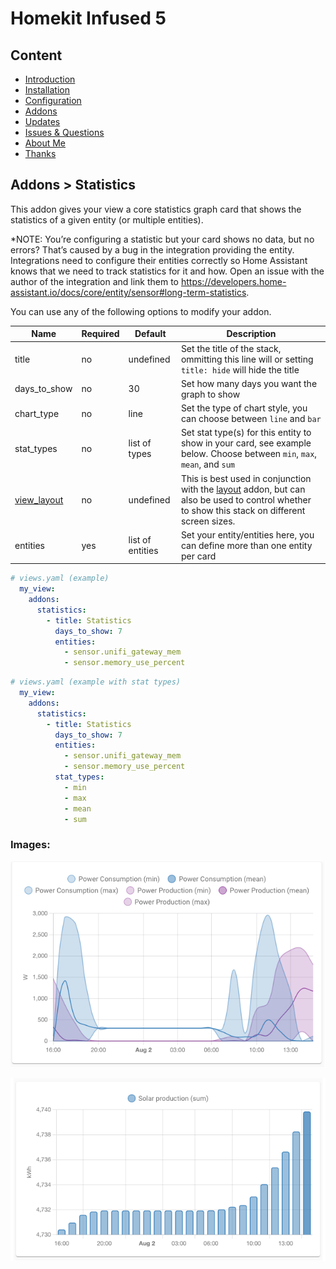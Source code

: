 # Homekit Infused 5

## Content
- [Introduction](../index.md)
- [Installation](../installation.md)
- [Configuration](../configuration.md)
- [Addons](../addons.md)
- [Updates](../updates.md)
- [Issues & Questions](../issues.md)
- [About Me](../about.md)
- [Thanks](../thanks.md)

## Addons > Statistics

This addon gives your view a core statistics graph card that shows the statistics of a given entity (or multiple entities).

*NOTE: You’re configuring a statistic but your card shows no data, but no errors? That’s caused by a bug in the integration providing the entity. Integrations need to configure their entities correctly so Home Assistant knows that we need to track statistics for it and how. Open an issue with the author of the integration and link them to https://developers.home-assistant.io/docs/core/entity/sensor#long-term-statistics. 

You can use any of the following options to modify your addon.

| Name | Required | Default | Description |
|----------------------------------|-------------|----------------------|-----------------------------------------------------------------------------------------------------------------------------------------------------------------------------------|
| title | no | undefined | Set the title of the stack, ommitting this line will or setting `title: hide` will hide the title |
| days_to_show | no | 30 | Set how many days you want the graph to show |
| chart_type | no | line | Set the type of chart style, you can choose between `line` and `bar` |
| stat_types | no | list of types | Set stat type(s) for this entity to show in your card, see example below. Choose between `min`, `max`, `mean`, and `sum` |
| [view_layout](layout.md#view-layout) | no | undefined | This is best used in conjunction with the [layout](layout.md#view-layout) addon, but can also be used to control whether to show this stack on different screen sizes. |
| entities | yes | list of entities | Set your entity/entities here, you can define more than one entity per card |

```yaml
# views.yaml (example)
  my_view:
    addons:
      statistics:
        - title: Statistics
          days_to_show: 7
          entities:
            - sensor.unifi_gateway_mem
            - sensor.memory_use_percent
``` 
```yaml
# views.yaml (example with stat types)
  my_view:
    addons:
      statistics:
        - title: Statistics
          days_to_show: 7
          entities:
            - sensor.unifi_gateway_mem
            - sensor.memory_use_percent
          stat_types:
            - min
            - max
            - mean
            - sum
```

### Images:

![Homekit Infused](../images/hki-statistics-1.png)

![Homekit Infused](../images/hki-statistics-2.png)
